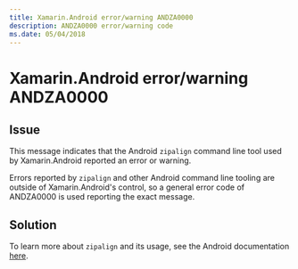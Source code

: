 ```yaml
---
title: Xamarin.Android error/warning ANDZA0000
description: ANDZA0000 error/warning code
ms.date: 05/04/2018
---
```

# Xamarin.Android error/warning ANDZA0000

## Issue

This message indicates that the Android `zipalign` command line tool used by
Xamarin.Android reported an error or warning.

Errors reported by `zipalign` and other Android command line tooling are
outside of Xamarin.Android's control, so a general error code of
ANDZA0000 is used reporting the exact message.

## Solution

To learn more about `zipalign` and its usage, see the Android documentation
[here][zipalign].

[zipalign]: https://developer.android.com/studio/command-line/zipalign
